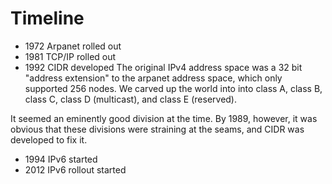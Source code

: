 
# Timeline

* 1972 Arpanet rolled out
* 1981 TCP/IP rolled out
* 1992 CIDR developed
The original IPv4 address space was a 32 bit "address extension" to the arpanet
address space, which only supported 256 nodes. We carved up the world into into class A, class B, class C, class D (multicast), and class E (reserved).

It seemed an eminently good division at the time. By 1989, however, it was
obvious that these divisions were straining at the seams, and CIDR was developed
to fix it.


* 1994 IPv6 started
* 2012 IPv6 rollout started
 
